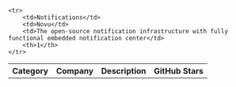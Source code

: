 
<table>
    <tr>
        <th>Category</th>
        <th>Company</th>
        <th>Description</th>
        <th>GitHub Stars</th>
    </tr>
    
    <tr>
        <td>Notifications</td>
        <td>Novu</td>
        <td>The open-source notification infrastructure with fully functional embedded notification center</td>
        <th>1</th>
    </tr>
    
</table>  
  